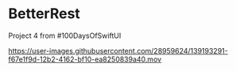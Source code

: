 # BetterRest
Project 4 from #100DaysOfSwiftUI


https://user-images.githubusercontent.com/28959624/139193291-f67e1f9d-12b2-4162-bf10-ea8250839a40.mov
